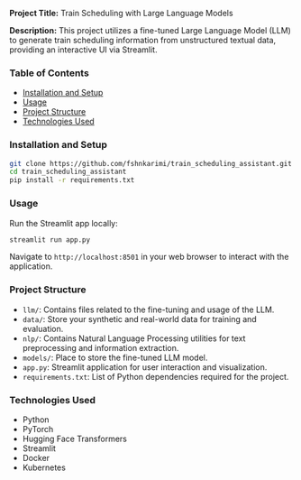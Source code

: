 **Project Title:** Train Scheduling with Large Language Models

**Description:** This project utilizes a fine-tuned Large Language Model (LLM) to generate train scheduling information from unstructured textual data, providing an interactive UI via Streamlit.

### Table of Contents
- [Installation and Setup](#installation-and-setup)
- [Usage](#usage)
- [Project Structure](#project-structure)
- [Technologies Used](#technologies-used)

### Installation and Setup
```bash
git clone https://github.com/fshnkarimi/train_scheduling_assistant.git
cd train_scheduling_assistant
pip install -r requirements.txt
```

### Usage
Run the Streamlit app locally:
```bash
streamlit run app.py
```
Navigate to `http://localhost:8501` in your web browser to interact with the application.

### Project Structure
- `llm/`: Contains files related to the fine-tuning and usage of the LLM.
- `data/`: Store your synthetic and real-world data for training and evaluation.
- `nlp/`: Contains Natural Language Processing utilities for text preprocessing and information extraction.
- `models/`: Place to store the fine-tuned LLM model.
- `app.py`: Streamlit application for user interaction and visualization.
- `requirements.txt`: List of Python dependencies required for the project.

### Technologies Used
- Python
- PyTorch
- Hugging Face Transformers
- Streamlit
- Docker
- Kubernetes




